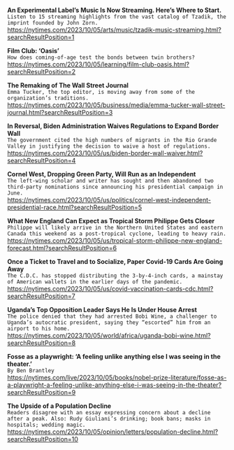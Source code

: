 **An Experimental Label’s Music Is Now Streaming. Here’s Where to Start.**\
`Listen to 15 streaming highlights from the vast catalog of Tzadik, the imprint founded by John Zorn.`\
https://nytimes.com/2023/10/05/arts/music/tzadik-music-streaming.html?searchResultPosition=1

**Film Club: ‘Oasis’**\
`How does coming-of-age test the bonds between twin brothers?`\
https://nytimes.com/2023/10/05/learning/film-club-oasis.html?searchResultPosition=2

**The Remaking of The Wall Street Journal**\
`Emma Tucker, the top editor, is moving away from some of the organization’s traditions.`\
https://nytimes.com/2023/10/05/business/media/emma-tucker-wall-street-journal.html?searchResultPosition=3

**In Reversal, Biden Administration Waives Regulations to Expand Border Wall**\
`The government cited the high numbers of migrants in the Rio Grande Valley in justifying the decision to waive a host of regulations.`\
https://nytimes.com/2023/10/05/us/biden-border-wall-waiver.html?searchResultPosition=4

**Cornel West, Dropping Green Party, Will Run as an Independent**\
`The left-wing scholar and writer has sought and then abandoned two third-party nominations since announcing his presidential campaign in June.`\
https://nytimes.com/2023/10/05/us/politics/cornel-west-independent-presidential-race.html?searchResultPosition=5

**What New England Can Expect as Tropical Storm Philippe Gets Closer**\
`Philippe will likely arrive in the Northern United States and eastern Canada this weekend as a post-tropical cyclone, leading to heavy rain.`\
https://nytimes.com/2023/10/05/us/tropical-storm-philippe-new-england-forecast.html?searchResultPosition=6

**Once a Ticket to Travel and to Socialize, Paper Covid-19 Cards Are Going Away**\
`The C.D.C. has stopped distributing the 3-by-4-inch cards, a mainstay of American wallets in the earlier days of the pandemic.`\
https://nytimes.com/2023/10/05/us/covid-vaccination-cards-cdc.html?searchResultPosition=7

**Uganda’s Top Opposition Leader Says He Is Under House Arrest**\
`The police denied that they had arrested Bobi Wine, a challenger to Uganda’s autocratic president, saying they “escorted” him from an airport to his home.`\
https://nytimes.com/2023/10/05/world/africa/uganda-bobi-wine.html?searchResultPosition=8

**Fosse as a playwright: ‘A feeling unlike anything else I was seeing in the theater.’**\
`By Ben Brantley`\
https://nytimes.com/live/2023/10/05/books/nobel-prize-literature/fosse-as-a-playwright-a-feeling-unlike-anything-else-i-was-seeing-in-the-theater?searchResultPosition=9

**The Upside of a Population Decline**\
`Readers disagree with an essay expressing concern about a decline after a peak. Also: Rudy Giuliani’s drinking; book bans; masks in hospitals; wedding magic.`\
https://nytimes.com/2023/10/05/opinion/letters/population-decline.html?searchResultPosition=10

